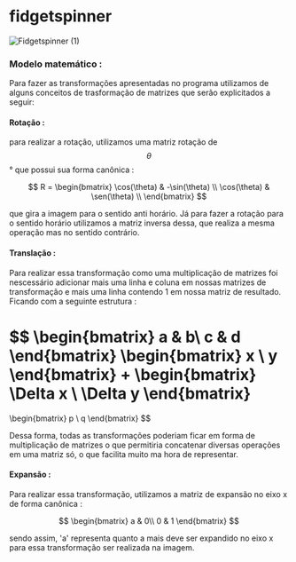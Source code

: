 ﻿# fidgetspinner
![Fidgetspinner (1)](https://user-images.githubusercontent.com/105286051/226206072-7c5bc9c4-0bad-497e-92ae-743de80fc841.gif)


### Modelo matemático :

Para fazer as transformações apresentadas no programa utilizamos de alguns conceitos de trasformação de matrizes que serão explicitados a seguir:


#### Rotação :

para realizar a rotação, utilizamos uma matriz rotação de $$\theta$$° que possui sua forma canônica :

$$
R = 
\begin{bmatrix}
    \cos(\theta) & -\sin(\theta) \\
    \cos(\theta) & \sen(\theta)  \\
\end{bmatrix}
$$

que gira a imagem para o sentido anti horário. Já para fazer a rotação para o sentido horário utilizamos a matriz inversa dessa, que realiza a mesma operação mas no sentido contrário. 




#### Translação : 

Para realizar essa transformação como uma multiplicação de matrizes foi nescessário adicionar mais uma linha e coluna em nossas matrizes de transformação e mais uma linha contendo 1 em nossa matriz de resultado. Ficando com a seguinte estrutura : 


$$
\begin{bmatrix}
    a & b\\
    c & d
\end{bmatrix}
\begin{bmatrix}
    x \\
    y
\end{bmatrix}
+
\begin{bmatrix}
    \Delta x \\
    \Delta y
\end{bmatrix}
=
\begin{bmatrix}
    p \\
    q
\end{bmatrix}
$$


Dessa forma, todas as transformações poderiam ficar em forma de multiplicação de matrizes o que permitiria concatenar diversas operações em uma matriz só, o que facilita muito ma hora de representar.




#### Expansão : 

Para realizar essa transformação, utilizamos a matriz de expansão no eixo x de forma canônica :

$$
\begin{bmatrix}
    a & 0\\
    0 & 1
\end{bmatrix}
$$

sendo assim, 'a' representa quanto a mais deve ser expandido no eixo x para essa transformação ser realizada na imagem.